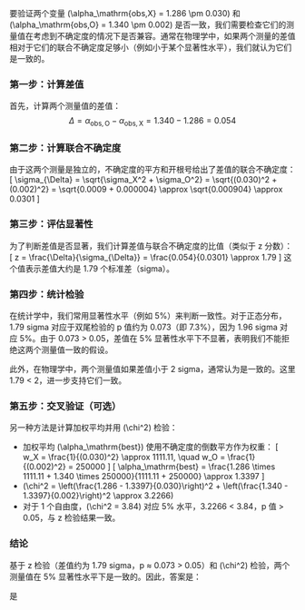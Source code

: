 要验证两个变量 \(\alpha_\mathrm{obs,X} = 1.286 \pm 0.030\) 和 \(\alpha_\mathrm{obs,O} = 1.340 \pm 0.002\) 是否一致，我们需要检查它们的测量值在考虑到不确定度的情况下是否兼容。通常在物理学中，如果两个测量的差值相对于它们的联合不确定度足够小（例如小于某个显著性水平），我们就认为它们是一致的。

### 第一步：计算差值
首先，计算两个测量值的差值：
$$
\Delta = \alpha_\mathrm{obs,O} - \alpha_\mathrm{obs,X} = 1.340 - 1.286 = 0.054
$$

### 第二步：计算联合不确定度
由于这两个测量是独立的，不确定度的平方和开根号给出了差值的联合不确定度：
\[
\sigma_{\Delta} = \sqrt{\sigma_X^2 + \sigma_O^2} = \sqrt{(0.030)^2 + (0.002)^2} = \sqrt{0.0009 + 0.000004} \approx \sqrt{0.000904} \approx 0.0301
\]

### 第三步：评估显著性
为了判断差值是否显著，我们计算差值与联合不确定度的比值（类似于 z 分数）：
\[
z = \frac{\Delta}{\sigma_{\Delta}} = \frac{0.054}{0.0301} \approx 1.79
\]
这个值表示差值大约是 1.79 个标准差（sigma）。

### 第四步：统计检验
在统计学中，我们常用显著性水平（例如 5%）来判断一致性。对于正态分布，1.79 sigma 对应于双尾检验的 p 值约为 0.073（即 7.3%），因为 1.96 sigma 对应 5%。由于 0.073 > 0.05，差值在 5% 显著性水平下不显著，表明我们不能拒绝这两个测量值一致的假设。

此外，在物理学中，两个测量值如果差值小于 2 sigma，通常认为是一致的。这里 1.79 < 2，进一步支持它们一致。

### 第五步：交叉验证（可选）
另一种方法是计算加权平均并用 \(\chi^2\) 检验：
- 加权平均 \(\alpha_\mathrm{best}\) 使用不确定度的倒数平方作为权重：
  \[
  w_X = \frac{1}{(0.030)^2} \approx 1111.11, \quad w_O = \frac{1}{(0.002)^2} = 250000
  \]
  \[
  \alpha_\mathrm{best} = \frac{1.286 \times 1111.11 + 1.340 \times 250000}{1111.11 + 250000} \approx 1.3397
  \]
- \(\chi^2 = \left(\frac{1.286 - 1.3397}{0.030}\right)^2 + \left(\frac{1.340 - 1.3397}{0.002}\right)^2 \approx 3.2266\)
- 对于 1 个自由度，\(\chi^2 = 3.84\) 对应 5% 水平，3.2266 < 3.84，p 值 > 0.05，与 z 检验结果一致。

### 结论
基于 z 检验（差值约为 1.79 sigma，p ≈ 0.073 > 0.05）和 \(\chi^2\) 检验，两个测量值在 5% 显著性水平下是一致的。因此，答案是：

是